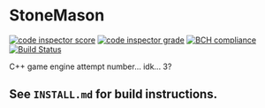 
[comment]: # (This is a markdown document, but can still be read in plaintext.
              If you're seeing this, then you're reading the plaintext version.)

# StoneMason
[![code inspector score](https://www.code-inspector.com/project/9195/score/svg)](https://frontend.code-inspector.com/public/project/9195/StoneMason/dashboard)
[![code inspector grade](https://www.code-inspector.com/project/9195/status/svg)](https://frontend.code-inspector.com/public/project/9195/StoneMason/dashboard)
[![BCH compliance](https://bettercodehub.com/edge/badge/RotartsiORG/StoneMason?branch=master)](https://bettercodehub.com/)
[![Build Status](https://travis-ci.com/RotartsiORG/StoneMason.svg?branch=master)](https://travis-ci.com/RotartsiORG/StoneMason)

C++ game engine attempt number... idk... 3?

## See `INSTALL.md` for build instructions.
